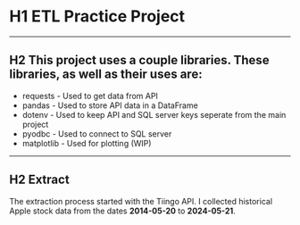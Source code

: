 # H1 ETL Practice Project
---
## H2 This project uses a couple libraries. These libraries, as well as their uses are:

- requests - Used to get data from API
- pandas - Used to store API data in a DataFrame
- dotenv - Used to keep API and SQL server keys seperate from the main project
- pyodbc - Used to connect to SQL server
- matplotlib - Used for plotting (WIP)
---
## H2 Extract
The extraction process started with the Tiingo API. I collected historical Apple stock data from the dates **2014-05-20** to **2024-05-21**. 
